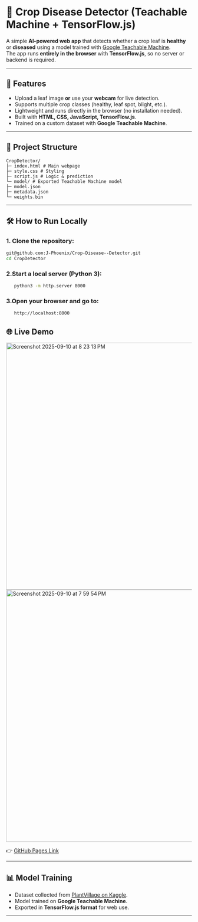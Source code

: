 # 🌱 Crop Disease Detector (Teachable Machine + TensorFlow.js)

A simple **AI-powered web app** that detects whether a crop leaf is **healthy** or **diseased** using a model trained with [Google Teachable Machine](https://teachablemachine.withgoogle.com/).  
The app runs **entirely in the browser** with **TensorFlow.js**, so no server or backend is required.  

---

## 🚀 Features
- Upload a leaf image **or** use your **webcam** for live detection.  
- Supports multiple crop classes (healthy, leaf spot, blight, etc.).  
- Lightweight and runs directly in the browser (no installation needed).  
- Built with **HTML, CSS, JavaScript, TensorFlow.js**.  
- Trained on a custom dataset with **Google Teachable Machine**.  

---

## 📂 Project Structure
 ```text
CropDetector/
├─ index.html # Main webpage
├─ style.css # Styling
├─ script.js # Logic & prediction
└─ model/ # Exported Teachable Machine model
├─ model.json
├─ metadata.json
└─ weights.bin
 ```

---

## 🛠️ How to Run Locally
### 1. Clone the repository:
   ```bash
   git@github.com:J-Phoenix/Crop-Disease--Detector.git
   cd CropDetector
   ```

### 2.Start a local server (Python 3):
```bash
   python3 -m http.server 8000
   ```

### 3.Open your browser and go to:
```bash
   http://localhost:8000
   ```

## 🌐 Live Demo

<img width="1275" height="670" alt="Screenshot 2025-09-10 at 8 23 13 PM" src="https://github.com/user-attachments/assets/73dc0054-ebb2-4e14-8eac-53b8a54290a2" /> <img width="1280" height="684" alt="Screenshot 2025-09-10 at 7 59 54 PM" src="https://github.com/user-attachments/assets/87bf55bb-30ff-4858-b3f6-a47d924535ca" />


👉 [GitHub Pages Link](https://J-Phoenix.github.io/Crop-Disease--Detector/) 

---

## 📊 Model Training
- Dataset collected from [PlantVillage on Kaggle](https://www.kaggle.com/datasets/emmarex/plantdisease).  
- Model trained on **Google Teachable Machine**.  
- Exported in **TensorFlow.js format** for web use.  

---

